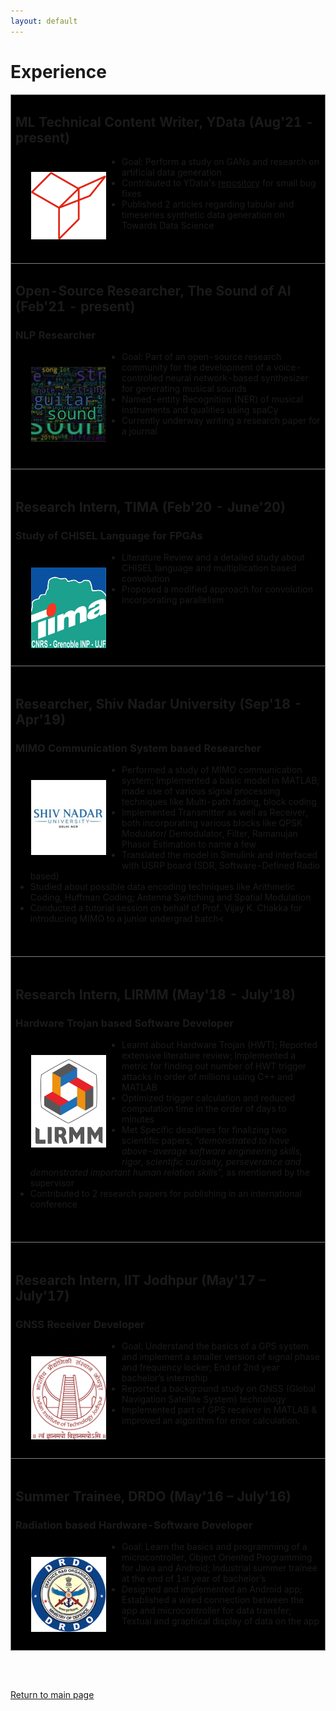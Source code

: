 ```yaml
---
layout: default
---
```


# Experience

<style>
.work table
{
  border: none;
}
.work td
{
  background: black;
  border: 1px solid gray;

  width:500px;
  overflow:hidden;
  word-wrap:break-word;
}
.work img
{
  width: 120px;
  padding: 25px;
  float: left;
}
</style>

<table align=center class="work">
  <tbody>
    <tr>
      <!-- <td></td> -->
      <td>
        <h2>ML Technical Content Writer, YData (Aug'21 - present)</h2>
        <!-- <h3>NLP Researcher</h3> -->
        <img src="./images/ydata_logo.png">
        <ul>
          <li>Goal: Perform a study on GANs and research on artificial data generation </li>
          <li>Contributed to YData's <a href="https://github.com/ydataai/ydata-synthetic">repository</a> for small bug fixes</li>
          <li>Published 2 articles regarding tabular and timeseries synthetic data generation on Towards Data Science</li>
          <br><br>
        </ul>
      </td>
    </tr>
    <tr>
      <!-- <td></td> -->
      <td>
        <h2>Open-Source Researcher, The Sound of AI (Feb'21 - present)</h2>
        <h3>NLP Researcher</h3>
        <img src="./images/tsoai_ppt_wc.jpg">
        <ul>
          <li> Goal: Part of an open-source research community for the development of a voice-controlled neural network-based synthesizer for generating musical sounds </li>
          <li> Named-entity Recognition (NER) of musical instruments and qualities using spaCy</li>
          <li>Currently underway writing a research paper for a journal</li><br><br>
        </ul>
      </td>
    </tr>
    <tr>
      <!-- <td></td> -->
      <td>
        <br>
        <h2>Research Intern, TIMA (Feb'20 - June'20)</h2>
        <h3>Study of CHISEL Language for FPGAs</h3>
        <img src="./images/tima-logo.jpg">
        <ul>
          <li>Literature Review and a detailed study about CHISEL language and multiplication based convolution</li>
          <li>Proposed a modified approach for convolution incorporating parallelism</li><br><br>
        </ul>
      </td>
    </tr>
    <tr>
      <!-- <td></td> -->
      <td>
        <br>
        <h2>Researcher, Shiv Nadar University (Sep'18 - Apr'19)</h2>
        <h3>MIMO Communication System based Researcher</h3>
        <img src="./images/snu_delhi_ncr_logo.jpg">
        <ul>
          <li> Performed a study of MIMO communication system; Implemented a basic model in MATLAB; made use of various signal processing techniques like Multi-path fading, block coding</li>
          <li>Implemented Transmitter as well as Receiver, both incorporating various blocks like QPSK Modulator/ Demodulator, Filter, Ramanujan Phasor Estimation to name a few</li>
          <li>Translated the model in Simulink and interfaced with USRP board (SDR, Software-Defined Radio based)</li>
          <li>Studied about possible data encoding techniques like Arithmetic Coding, Huffman Coding; Antenna Switching and Spatial Modulation</li>
          <li>Conducted a tutorial session on behalf of Prof. Vijay K. Chakka for introducing MIMO to a junior undergrad batch<</li><br><br>
        </ul>
      </td>
    </tr>
    <tr>
      <!-- <td></td> -->
      <td>
        <br>
        <h2>Research Intern, LIRMM (May'18 - July'18)</h2>
        <h3>Hardware Trojan based Software Developer</h3>
        <img src="./images/lirmm-logo.jpg">
        <ul>
          <li>Learnt about Hardware Trojan (HWT); Reported extensive literature review; Implemented a metric for finding out number of HWT trigger attacks in order of millions using C++ and MATLAB</li>
          <li>Optimized trigger calculation and reduced computation time in the order of days to minutes</li>
          <li>Met Specific deadlines for finalizing two scientific papers; <i>"demonstrated to have above-average software engineering skills, rigor, scientific curiosity, perseverance and demonstrated important human relation skills",</i> as mentioned by the supervisor</li>
          <li>Contributed to 2 research papers for publishing in an international conference</li><br><br>
        </ul>
      </td>
    </tr>
    <tr>
      <!-- <td></td> -->
      <td>
        <br>
        <h2>Research Intern, IIT Jodhpur (May'17 – July'17)</h2>
        <h3>GNSS Receiver Developer</h3>
        <img src="./images/IITJ-logo.jpg">
        <ul>
          <li>Goal: Understand the basics of a GPS system and implement a smaller version of signal phase and frequency locker; End of 2nd year bachelor’s internship</li>
          <li>Reported a background study on GNSS (Global Navigation Satellite System) technology</li>
          <li>Implemented part of GPS receiver in MATLAB & improved an algorithm for error calculation.</li><br><br>
        </ul>
      </td>
    </tr>
    <tr>
      <!-- <td></td> -->
      <td>
        <br>
        <h2>Summer Trainee, DRDO (May'16 – July'16)</h2>
        <h3>Radiation based Hardware-Software Developer</h3>
        <img src="./images/drdo-logo.png">
        <ul>
          <li>Goal: Learn the basics and programming of a microcontroller, Object Oriented Programming for Java and Android; Industrial summer trainee at the end of 1st year of bachelor’s</li>
          <li>Designed and implemented an Android app; Established a wired connection between the app and microcontroller for data transfer; Textual and graphical display of data on the app</li><br>
        </ul>
      </td>
    </tr>
  </tbody>
</table>


<br><br>

[Return to main page](./index.html)